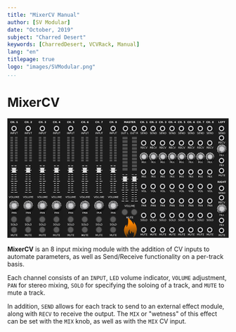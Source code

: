 ```yaml
---
title: "MixerCV Manual"
author: [SV Modular]
date: "October, 2019"
subject: "Charred Desert"
keywords: [CharredDesert, VCVRack, Manual]
lang: "en"
titlepage: true
logo: "images/SVModular.png"
...
```


# MixerCV

![MixerCV Image](images/MixerCV.png "MixerCV")


**MixerCV** is an 8 input mixing module with the addition of CV inputs to
automate parameters, as well as Send/Receive functionality on a per-track
basis.

Each channel consists of an `INPUT`, `LED` volume indicator, `VOLUME` adjustment,
`PAN` for stereo mixing, `SOLO` for specifying the soloing of a track, and
`MUTE` to mute a track.

In addition, `SEND` allows for each track to send to an external effect module,
along with `RECV` to receive the output.  The `MIX` or "wetness" of this effect
can be set with the `MIX` knob, as well as with the `MIX` CV input.
